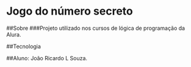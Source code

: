 # Jogo do número secreto

##Sobre
###Projeto utilizado nos cursos de lógica de programação da Alura.

##Tecnologia

##Aluno: João Ricardo L Souza.

